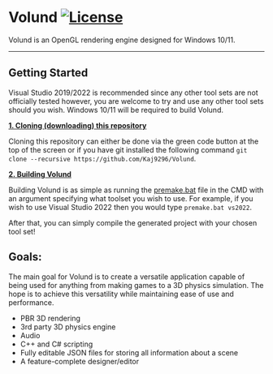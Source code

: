# Volund [![License](https://img.shields.io/badge/licence-MIT-green)](https://github.com/Kaj9296/Volund-2/LICENCE)


Volund is an OpenGL rendering engine designed for Windows 10/11.

***

## Getting Started

Visual Studio 2019/2022 is recommended since any other tool sets are not officially tested however, you are welcome to try and use any other tool sets should you wish. Windows 10/11 will be required to build Volund.

<ins>**1. Cloning (downloading) this repository**</ins>

Cloning this repository can either be done via the green code button at the top of the screen or if you have git installed the following command ```git clone --recursive https://github.com/Kaj9296/Volund```.

<ins>**2. Building Volund**</ins>

Building Volund is as simple as running the [premake.bat](https://github.com/Kaj9296/Volund-2/blob/main/premake.bat) file in the CMD with an argument specifying what toolset you wish to use. For example, if you wish to use Visual Studio 2022 then you would type ```premake.bat vs2022```.

After that, you can simply compile the generated project with your chosen tool set!

## Goals:

The main goal for Volund is to create a versatile application capable of being used for anything from making games to a 3D physics simulation. The hope is to achieve this versatility while maintaining ease of use and performance.

- PBR 3D rendering
- 3rd party 3D physics engine
- Audio 
- C++ and C# scripting
- Fully editable JSON files for storing all information about a scene
- A feature-complete designer/editor
